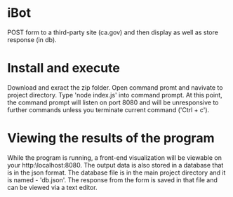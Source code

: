 # iBot
POST form to a third-party site (ca.gov) and then display as well as store response (in db).

# Install and execute
Download and exract the zip folder. Open command promt and navivate to project directory. Type 'node index.js' into command prompt. At this point, the command prompt will listen on port 8080 and will be unresponsive to further commands unless you terminate current command ('Ctrl + c').

# Viewing the results of the program
While the program is running, a front-end visualization will be viewable on your http:\\localhost:8080. The output data is also stored in a database that is in the json format. The database file is in the main project directory and it is named - 'db.json'. The response from the form is saved in that file and can be viewed via a text editor.
